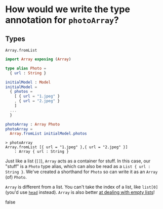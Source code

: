 <!-- Front of card ===========================================================

    Missing! Card Data

    - Type:
        A question with a [missing] word;

        - A missing function or expression you have to guess,
        - A missing input or output to remember.

    - Docs:
        http://tinyurl.com/anki-missing-card

    - Key:
        ★ Required
        ☆ Optional (recommended)
        ✎ Optional (notes, markdown)
        ⤷ Field Type

    - Notes:
        View compiled file in your text editor or a Chrome-type browser.
        The `## H2` titles represent Anki text fields, with the contents below.

========================================================================== -->


<!-- -------------------------------------------------------------------------
    ★ Title

    ⤷ `string` (auto wrapped with a `H1` tag)
-------------------------------------------------------------------------- -->
# How would we write the type annotation for `photoArray`?


<!-- -------------------------------------------------------------------------
    ☆ Subtitle

    ⤷ `string` (auto wrapped with a `H2` tag)
-------------------------------------------------------------------------- -->
## Types


<!-- -------------------------------------------------------------------------
    ☆ Syntax (inline code)

    ⤷ `code string` (auto wrapped with <p><code> tag)
-------------------------------------------------------------------------- -->
`Array.fromList`


<!-- -------------------------------------------------------------------------
    ★ Key point (code block or image)

    ⤷ `pre block | image`

      | Requires `markdown` fenced code block;
      | Requires `{{c1::cloze}}` tag(s))

      A markdown fenced code block that will compile to our highlighted
      code with Pandoc. Make sure to add at least one cloze deletion:

        `{{c1::the answer::HINT TEXT}}`

      Here's an example cloze card:

        @ https://codepen.io/testuser-247585903/pen/BabRjvb

      You can add cloze deletion tags to the fenced code block and
      they should work fine in Anki. You can also:

      1. `Toggle HTML Editor ⌘⇧X` (`‹›`) to enable rich text preview
      2. Highlight the text that you'd like to convert to a cloze.
      3. Press the `[...]` or `[...]+` button to add the cloze deletion
-------------------------------------------------------------------------- -->
```elm
import Array exposing (Array)

type alias Photo =
  { url : String }

initialModel : Model
initialModel =
  { photos =
    [ { url = "1.jpeg" }
    , { url = "2.jpeg" }
    ]
  ...
  }

photoArray : Array Photo
photoArray =
  Array.fromList initialModel.photos
```
```terminal
> photoArray
Array.fromList [{ url = "1.jpeg" },{ url = "2.jpeg" }]
    : Array { url : String }
```


<!-- -------------------------------------------------------------------------
    ★ Key point notes

    ⤷ `rich html`
-------------------------------------------------------------------------- -->
Just like a list (`[]`), `Array` acts as a container for stuff. In this case, our "stuff" is a `Photo` type alias, which can also be read as a `List { url : String }`. We've created a shorthand for `Photo` so can write it as an `Array` (of) `Photo`.


<!-- -------------------------------------------------------------------------
    ✎ Other notes

    ⤷ `rich html`
-------------------------------------------------------------------------- -->
`Array` is different from a list. You can't take the index of a list, like `list[0]` (you'd use [`head`](https://package.elm-lang.org/packages/elm/core/latest/List#head) instead). `Array` is also better [at dealing with empty lists](https://package.elm-lang.org/packages/elm/core/latest/Array#get)!


<!-- -------------------------------------------------------------------------
    ✎ Markdown

    ⤷ `raw text`

      Do not add the compiled HTML to your card, rather, use the raw text
      Markdown fenced code block. This makes for easier editing of a card
      later on.

      Please be careful:

        Warning: remove all `{{c1:cloze}}` cloze deletion tags!

      If you save your card with cloze deletion tags in the `★ Markdown`
      field, Anki will throw an error, and you might not be able to save
      your card.
-------------------------------------------------------------------------- -->
false
